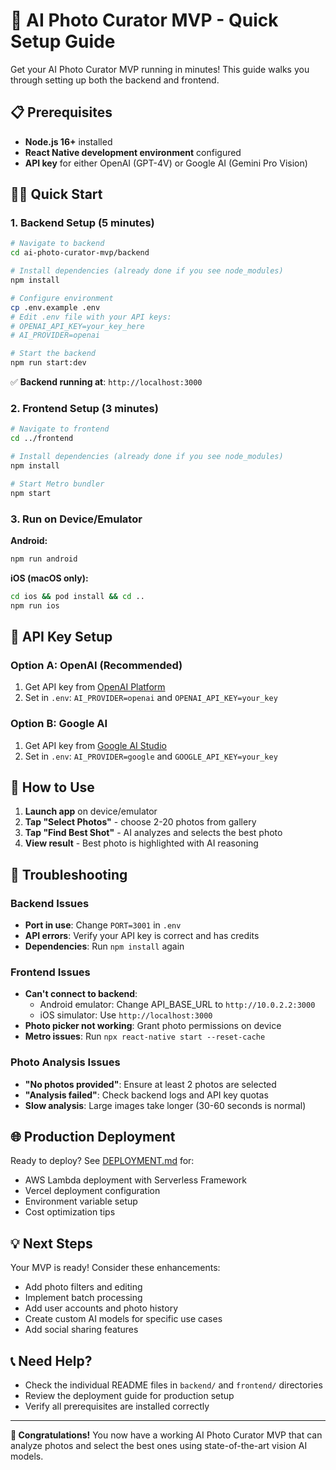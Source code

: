 # 🚀 AI Photo Curator MVP - Quick Setup Guide

Get your AI Photo Curator MVP running in minutes! This guide walks you through setting up both the backend and frontend.

## 📋 Prerequisites

- **Node.js 16+** installed
- **React Native development environment** configured
- **API key** for either OpenAI (GPT-4V) or Google AI (Gemini Pro Vision)

## 🏃‍♂️ Quick Start

### 1. Backend Setup (5 minutes)

```bash
# Navigate to backend
cd ai-photo-curator-mvp/backend

# Install dependencies (already done if you see node_modules)
npm install

# Configure environment
cp .env.example .env
# Edit .env file with your API keys:
# OPENAI_API_KEY=your_key_here
# AI_PROVIDER=openai

# Start the backend
npm run start:dev
```

✅ **Backend running at**: `http://localhost:3000`

### 2. Frontend Setup (3 minutes)

```bash
# Navigate to frontend
cd ../frontend

# Install dependencies (already done if you see node_modules)  
npm install

# Start Metro bundler
npm start
```

### 3. Run on Device/Emulator

**Android:**
```bash
npm run android
```

**iOS (macOS only):**
```bash
cd ios && pod install && cd ..
npm run ios
```

## 🔑 API Key Setup

### Option A: OpenAI (Recommended)
1. Get API key from [OpenAI Platform](https://platform.openai.com/api-keys)
2. Set in `.env`: `AI_PROVIDER=openai` and `OPENAI_API_KEY=your_key`

### Option B: Google AI
1. Get API key from [Google AI Studio](https://makersuite.google.com/app/apikey)  
2. Set in `.env`: `AI_PROVIDER=google` and `GOOGLE_API_KEY=your_key`

## 📱 How to Use

1. **Launch app** on device/emulator
2. **Tap "Select Photos"** - choose 2-20 photos from gallery
3. **Tap "Find Best Shot"** - AI analyzes and selects the best photo
4. **View result** - Best photo is highlighted with AI reasoning

## 🔧 Troubleshooting

### Backend Issues
- **Port in use**: Change `PORT=3001` in `.env`
- **API errors**: Verify your API key is correct and has credits
- **Dependencies**: Run `npm install` again

### Frontend Issues  
- **Can't connect to backend**: 
  - Android emulator: Change API_BASE_URL to `http://10.0.2.2:3000`
  - iOS simulator: Use `http://localhost:3000`
- **Photo picker not working**: Grant photo permissions on device
- **Metro issues**: Run `npx react-native start --reset-cache`

### Photo Analysis Issues
- **"No photos provided"**: Ensure at least 2 photos are selected
- **"Analysis failed"**: Check backend logs and API key quotas
- **Slow analysis**: Large images take longer (30-60 seconds is normal)

## 🌐 Production Deployment

Ready to deploy? See [DEPLOYMENT.md](DEPLOYMENT.md) for:
- AWS Lambda deployment with Serverless Framework
- Vercel deployment configuration  
- Environment variable setup
- Cost optimization tips

## 💡 Next Steps

Your MVP is ready! Consider these enhancements:
- Add photo filters and editing
- Implement batch processing
- Add user accounts and photo history
- Create custom AI models for specific use cases
- Add social sharing features

## 📞 Need Help?

- Check the individual README files in `backend/` and `frontend/` directories
- Review the deployment guide for production setup
- Verify all prerequisites are installed correctly

---

**🎉 Congratulations!** You now have a working AI Photo Curator MVP that can analyze photos and select the best ones using state-of-the-art vision AI models.